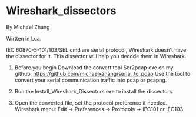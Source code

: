 # Wireshark_dissectors
By Michael Zhang

Wirtten in Lua.

IEC 60870-5-101/103/SEL cmd are serial protocol, Wireshark doesn't have the dissector for it. This dissector will help you decode them in Wireshark.

1. Before you begin
Download the convert tool Ser2pcap.exe on my github: https://github.com/michaelxzhang/serial_to_pcap
Use the tool to convert your serial communication traffic into pcap or pcapng.

2. Run the Install_Wireshark_Dissectors.exe to install the dissectors.
3. Open the converted file, set the protocol preference if needed. Wireshark menu: Edit -> Preferences -> Protocols -> IEC101 or IEC103
